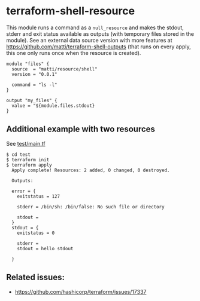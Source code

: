 # terraform-shell-resource

This module runs a command as a `null_resource` and makes the stdout, stderr and exit status available as outputs (with temporary files stored in the module). See an external data source version with more features at https://github.com/matti/terraform-shell-outputs (that runs on every apply, this one only runs once when the resource is created).

```
module "files" {
  source  = "matti/resource/shell"
  version = "0.0.1"

  command = "ls -l"
}

output "my_files" {
  value = "${module.files.stdout}
}
```

## Additional example with two resources

See [test/main.tf](test/main.tf)

```
$ cd test
$ terraform init
$ terraform apply
  Apply complete! Resources: 2 added, 0 changed, 0 destroyed.

  Outputs:

  error = {
    exitstatus = 127

    stderr = /bin/sh: /bin/false: No such file or directory

    stdout =
  }
  stdout = {
    exitstatus = 0

    stderr =
    stdout = hello stdout

  }
```

## Related issues:

 - https://github.com/hashicorp/terraform/issues/17337
